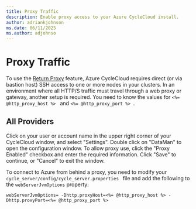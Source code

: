 ```yaml
---
title: Proxy Traffic
description: Enable proxy access to your Azure CycleCloud install.
author: adriankjohnson
ms.date: 06/11/2025
ms.author: adjohnso
---
```


# Proxy Traffic

To use the [Return Proxy](https://docs.cyclecomputing.com/user-guide-v6.6.1/return_proxy) feature, Azure CycleCloud requires direct (or via bastion host) SSH access to one or more nodes in your clusters. In an environment where all HTTP/S traffic must travel through a web proxy or gateway, another setup is required. You need to know the values for  `<%= @http_proxy_host %> ` and  `<%= @http_proxy_port %> `.

## All Providers
Click on your user or account name in the upper right corner of your CycleCloud window, and select "Settings". Double click on "DataMan" to open the configuration window. To allow proxy use, click the "Proxy Enabled" checkbox and enter the required information. Click "Save" to continue, or "Cancel" to exit the window.

To connect to Azure from behind a proxy, you need to modify your  `cycle_server/config/cycle_server.properties ` file and add the following to the  `webServerJvmOptions` property:

``` properties
webServerJvmOptions= -Dhttp.proxyHost=<%= @http_proxy_host %> -Dhttp.proxyPort=<%= @http_proxy_port %>
```
